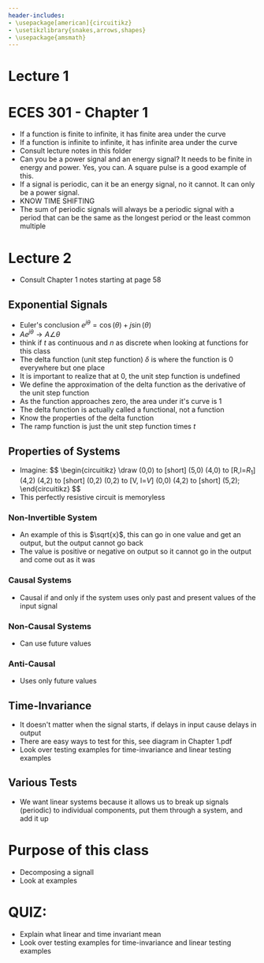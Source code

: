 ```yaml
---
header-includes:
- \usepackage[american]{circuitikz}
- \usetikzlibrary{snakes,arrows,shapes}
- \usepackage{amsmath}
---
```

# Lecture 1

# ECES 301 - Chapter 1
* If a function is finite to infinite, it has finite area under the curve
* If a function is infinite to infinite, it has infinite area under the curve
* Consult lecture notes in this folder
* Can you be a power signal and an energy signal? It needs to be finite in energy and power. Yes, you can. A square pulse is a good example of this.
* If a signal is periodic, can it be an energy signal, no it cannot. It can only be a power signal.
* KNOW TIME SHIFTING
* The sum of periodic signals will always be a periodic signal with a period that can be the same as the longest period or the least common multiple

# Lecture 2

* Consult Chapter 1 notes starting at page 58

## Exponential Signals

* Euler's conclusion $e^{j\theta} = \cos(\theta) + j\sin(\theta)$
* $Ae^{j\theta} \rightarrow A\angle\theta$
* think if $t$ as continuous and $n$ as discrete when looking at functions for this class
* The delta function (unit step function) $\delta$ is where the function is 0 everywhere but one place
* It is important to realize that at 0, the unit step function is undefined
* We define the approximation of the delta function as the derivative of the unit step function
* As the function approaches zero, the area under it's curve is 1
* The delta function is actually called a functional, not a function
* Know the properties of the delta function
* The ramp function is just the unit step function times $t$

## Properties of Systems

* Imagine:
$$
\begin{circuitikz}
\draw
	(0,0) to [short] (5,0)
	(4,0) to [R,l=$R_1$] (4,2)
	(4,2) to [short] (0,2)
	(0,2) to [V, l=$V$] (0,0)
	(4,2) to [short] (5,2);
\end{circuitikz}
$$
* This perfectly resistive circuit is memoryless

### Non-Invertible System

* An example of this is $\sqrt{x}$, this can go in one value and get an output, but the output cannot go back
* The value is positive or negative on output so it cannot go in the output and come out as it was

### Causal Systems

* Causal if and only if the system uses only past and present values of the input signal

### Non-Causal Systems

* Can use future values

### Anti-Causal

* Uses only future values

## Time-Invariance

* It doesn't matter when the signal starts, if delays in input cause delays in output
* There are easy ways to test for this, see diagram in Chapter 1.pdf
* Look over testing examples for time-invariance and linear testing examples

## Various Tests

* We want linear systems because it allows us to break up signals (periodic) to individual components, put them through a system, and add it up

# Purpose of this class

* Decomposing a signall
* Look at examples

# QUIZ:

* Explain what linear and time invariant mean
* Look over testing examples for time-invariance and linear testing examples

